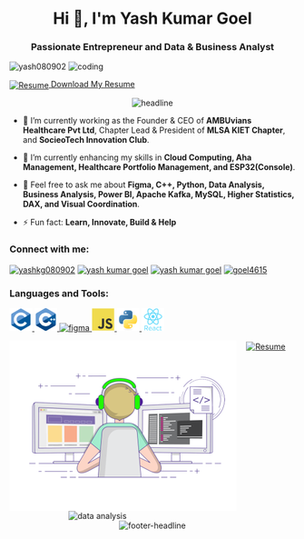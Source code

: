 <h1 align="center">Hi 👋, I'm Yash Kumar Goel</h1>
<h3 align="center">Passionate Entrepreneur and Data & Business Analyst</h3>

<img align="right" alt="coding" width="400" src="https://camo.githubusercontent.com/cae12fddd9d6982901d82580bdf321d81fb299141098ca1c2d4891870827bf17/68747470733a2f2f6d69726f2e6d656469756d2e636f6d2f6d61782f313336302f302a37513379765349765f7430696f4a2d5a2e676966">

<p align="left"> <img src="https://komarev.com/ghpvc/?username=yash080902&label=Profile%20views&color=0e75b6&style=flat" alt="yash080902" /> </p>

<p align="left"> 
  <a href="link-to-your-resume" target="_blank"><img align="center" src="https://img.icons8.com/ios/452/resume.png" alt="Resume" height="30" width="40" /> Download My Resume</a>
</p>

<p align="center"> 
  <img src="https://readme-typing-svg.herokuapp.com?color=0e75b6&size=22&center=true&vCenter=true&lines=Entrepreneur+%7C+Data+%26+Business+Analyst;Passionate+Learner+%7C+Innovator;Python+%7C+C%2B%2B+%7C+JavaScript+%7C+Figma" alt="headline">
</p>

- 🔭 I’m currently working as the Founder & CEO of **AMBUvians Healthcare Pvt Ltd**, Chapter Lead & President of **MLSA KIET Chapter**, and **SocieoTech Innovation Club**.

- 🌱 I’m currently enhancing my skills in **Cloud Computing, Aha Management, Healthcare Portfolio Management, and ESP32(Console)**.

- 💬 Feel free to ask me about **Figma, C++, Python, Data Analysis, Business Analysis, Power BI, Apache Kafka, MySQL, Higher Statistics, DAX, and Visual Coordination**.

- ⚡ Fun fact: **Learn, Innovate, Build & Help**

<h3 align="left">Connect with me:</h3>
<p align="left">
  <a href="https://twitter.com/yashkg080902" target="blank"><img align="center" src="https://raw.githubusercontent.com/rahuldkjain/github-profile-readme-generator/master/src/images/icons/Social/twitter.svg" alt="yashkg080902" height="30" width="40" /></a>
  <a href="https://linkedin.com/in/yash kumar goel" target="blank"><img align="center" src="https://raw.githubusercontent.com/rahuldkjain/github-profile-readme-generator/master/src/images/icons/Social/linked-in-alt.svg" alt="yash kumar goel" height="30" width="40" /></a>
  <a href="https://stackoverflow.com/users/yash kumar goel" target="blank"><img align="center" src="https://raw.githubusercontent.com/rahuldkjain/github-profile-readme-generator/master/src/images/icons/Social/stack-overflow.svg" alt="yash kumar goel" height="30" width="40" /></a>
  <a href="https://instagram.com/goel4615" target="blank"><img align="center" src="https://raw.githubusercontent.com/rahuldkjain/github-profile-readme-generator/master/src/images/icons/Social/instagram.svg" alt="goel4615" height="30" width="40" /></a>
</p>

<h3 align="left">Languages and Tools:</h3>
<p align="left"> 
  <a href="https://www.cprogramming.com/" target="_blank" rel="noreferrer"> 
    <img src="https://raw.githubusercontent.com/devicons/devicon/master/icons/c/c-original.svg" alt="c" width="40" height="40"/> 
  </a> 
  <a href="https://www.w3schools.com/cpp/" target="_blank" rel="noreferrer"> 
    <img src="https://raw.githubusercontent.com/devicons/devicon/master/icons/cplusplus/cplusplus-original.svg" alt="cplusplus" width="40" height="40"/> 
  </a> 
  <a href="https://www.figma.com/" target="_blank" rel="noreferrer"> 
    <img src="https://www.vectorlogo.zone/logos/figma/figma-icon.svg" alt="figma" width="40" height="40"/> 
  </a> 
  <a href="https://developer.mozilla.org/en-US/docs/Web/JavaScript" target="_blank" rel="noreferrer"> 
    <img src="https://raw.githubusercontent.com/devicons/devicon/master/icons/javascript/javascript-original.svg" alt="javascript" width="40" height="40"/> 
  </a> 
  <a href="https://www.python.org" target="_blank" rel="noreferrer"> 
    <img src="https://raw.githubusercontent.com/devicons/devicon/master/icons/python/python-original.svg" alt="python" width="40" height="40"/> 
  </a> 
  <a href="https://reactjs.org/" target="_blank" rel="noreferrer"> 
    <img src="https://raw.githubusercontent.com/devicons/devicon/master/icons/react/react-original-wordmark.svg" alt="react" width="40" height="40"/> 
  </a> 
</p>

<img align="left" alt="working" width="400" src="https://raw.githubusercontent.com/devSouvik/devSouvik/master/gif3.gif">

<img align="right" alt="data analysis" width="400" src="https://camo.githubusercontent.com/4aaf1e4e83cd21fc6cb0e2503044e2ba5d1fcb2a9e219a5b3d298cded3119978/68747470733a2f2f76616e696c6c612e636f6d2f7765622f696d672f76616e696c6c612d6a6f62732d646174612d616e616c7973742e676966">

<!-- Footer -->
<p align="center">
  <a href="link-to-your-resume" target="_blank"><img align="center" src="https://img.icons8.com/ios/452/resume.png" alt="Resume" height="30" width="40" /></a>
  <br>
  <img src="https://readme-typing-svg.herokuapp.com?color=0e75b6&size=22&center=true&vCenter=true&lines=Let's+Connect+and+Collaborate!;Driven+by+Innovation+and+Data!" alt="footer-headline">
</p>
